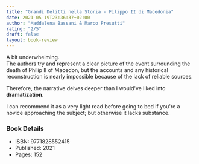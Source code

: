 ```yaml
---
title: "Grandi Delitti nella Storia - Filippo II di Macedonia"
date: 2021-05-19T23:36:37+02:00
author: "Maddalena Bassani & Marco Presutti"
rating: "2/5"
draft: false
layout: book-review
---
```


A bit underwhelming.  
The authors try and represent a clear picture of the event surrounding the death of Philip II of Macedon, but the accounts and any historical reconstruction is nearly impossible because of the lack of reliable sources.

Therefore, the narrative delves deeper than I would've liked into **dramatization**.

I can recommend it as a very light read before going to bed if you're a novice approaching the subject; but otherwise it lacks substance.

### Book Details
- ISBN: 9771828552415
- Published: 2021
- Pages: 152
